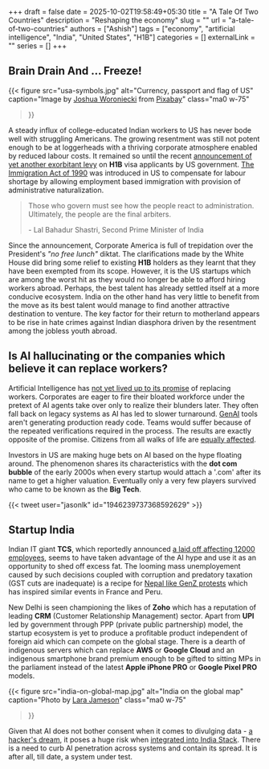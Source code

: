+++ 
draft = false
date = 2025-10-02T19:58:49+05:30
title = "A Tale Of Two Countries"
description = "Reshaping the economy"
slug = ""
url = "a-tale-of-two-countries"
authors = ["Ashish"]
tags = ["economy", "artificial intelligence", "India", "United States", "H1B"]
categories = []
externalLink = ""
series = []
+++

## Brain Drain And ... Freeze!

{{< figure 
	src="usa-symbols.jpg"
	alt="Currency, passport and flag of US"
	caption="Image by [Joshua Woroniecki](https://pixabay.com/users/joshuaworoniecki-12734309/?utm_source=link-attribution&utm_medium=referral&utm_campaign=image&utm_content=5319479) from [Pixabay](https://pixabay.com//?utm_source=link-attribution&utm_medium=referral&utm_campaign=image&utm_content=5319479)"
	class="ma0 w-75"
>}}

A steady influx of college-educated Indian workers to US has never bode well with struggling Americans. The growing resentment was still not potent enough to be at loggerheads with a thriving corporate atmosphere enabled by reduced labour costs. It remained so until the recent [announcement of yet another exorbitant levy](https://www.reuters.com/world/india/india-says-imposition-one-time-fee-h1b-visas-causes-disruptions-2025-09-26) on **H1B** visa applicants by US government. [The Immigration Act of 1990](https://en.wikipedia.org/wiki/Immigration_Act_of_1990) was introduced in US to compensate for labour shortage by allowing employment based immigration with provision of administrative naturalization. 

> Those who govern must see how the people react to administration. Ultimately, the people are the final arbiters.
> 
> \- Lal Bahadur Shastri, Second Prime Minister of India

Since the announcement, Corporate America is full of trepidation over the President's *"no free lunch"* diktat. The clarifications made by the White House did bring some relief to existing **H1B** holders as they learnt that they have been exempted from its scope. However, it is the US startups which are among the worst hit as they would no longer be able to afford hiring workers abroad. Perhaps, the best talent has already settled itself at a more conducive ecosystem. India on the other hand has very little to benefit from the move as its best talent would manage to find another attractive destination to venture. The key factor for their return to motherland appears to be rise in hate crimes against Indian diasphora driven by the resentment among the jobless youth abroad.

## Is AI hallucinating or the companies which believe it can replace workers?

Artificial Intelligence has [not yet lived up to its promise](https://futurism.com/six-months-anthropic-coding) of replacing workers. Corporates are eager to fire their bloated workforce under the pretext of AI agents take over only to realize their blunders later. They often fall back on legacy systems as AI has led to slower turnaround. [GenAI](https://en.wikipedia.org/wiki/Generative_artificial_intelligence) tools aren't generating production ready code. Teams would suffer because of the repeated verifications required in the process. The results are exactly opposite of the promise. Citizens from all walks of life are [equally affected](https://tech.co/news/list-ai-failures-mistakes-errors).

Investors in US are making huge bets on AI based on the hype floating around. The phenomenon shares its characteristics with the **dot com bubble** of the early 2000s when every startup would attach a '.com' after its name to get a higher valuation. Eventually only a very few players survived who came to be known as the **Big Tech**.

{{< tweet user="jasonlk" id="1946239737368592629" >}}

## Startup India

Indian IT giant **TCS**, which reportedly announced [a laid off affecting 12000 employees](https://www.ndtvprofit.com/business/did-tata-consultancy-services-fire-80000-employees-heres-the-truth-about-tcs-layoff-rumours), seems to have taken advantage of the AI hype and use it as an opportunity to shed off excess fat. The looming mass unemployement caused by such decisions coupled with corruption and predatory taxation (GST cuts are inadequate) is a recipe for [Nepal like GenZ protests](https://edition.cnn.com/2025/09/09/asia/nepal-protests-social-media-ban-explainer-intl-hnk) which has inspired similar events in France and Peru. 

New Delhi is seen championing the likes of **Zoho** which has a reputation of leading **CRM** (Customer Relationship Management) sector. Apart from **UPI** led by government through PPP (private public partnership) model, the startup ecosystem is yet to produce a profitable product independent of foreign aid which can compete on the global stage. There is a dearth of indigenous servers which can replace **AWS** or **Google Cloud** and an indigenous smartphone brand premium enough to be gifted to sitting MPs in the parliament instead of the latest **Apple iPhone PRO** or **Google Pixel PRO** models.

{{< figure 
	src="india-on-global-map.jpg"
	alt="India on the global map"
	caption="Photo by [Lara Jameson](https://www.pexels.com/photo/compass-placed-on-a-world-map-8828681)"
	class="ma0 w-75"
>}}

Given that AI does not bother consent when it comes to divulging data - [a hacker's dream](https://thehackernews.com/2025/06/zero-click-ai-vulnerability-exposes.html), it poses a huge risk when [integrated into India Stack](https://pn.ispirt.in/depa-ai-chain-empowerment-through-provenance). There is a need to curb AI penetration across systems and contain its spread. It is after all, till date, a system under test.
